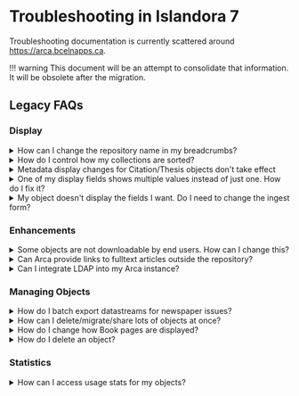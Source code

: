 # Troubleshooting in Islandora 7

Troubleshooting documentation is currently scattered around https://arca.bcelnapps.ca.
    
!!! warning
    This document will be an attempt to consolidate that information. It will be obsolete after the migration.

## Legacy FAQs
### Display
<details>
<summary>How can I change the repository name in my breadcrumbs?</summary>
<br>

>To batch export datastreams for newspaper issues, use the Islandora Datastreams I/O (information in [this Arca Minute](https://youtu.be/hjBRml74_eY)). Select the Solr Query option and enter the following text: `RELS_EXT_isMemberOf_uri_mt:"PID"` (replacing `"PID"` with the PID for the newspaper collection). This will export all of the child objects for that newspaper. For example, to make batch metadata edits, select the MODS datastream.
  
</details>
<details>
<summary>How do I control how my collections are sorted?</summary>
<br>

>You can use Solr fields to determine how your collections' objects are sorted.
>1. Make sure that your Collection Solution Pack is configured to use Solr for display generation (admin/islandora/solution_pack_config/basic_collection)
>2. Under “Sort field for collection query”, enter your chosen field followed by `asc` or `desc`. For dates, use the `_dt` version of the field. For other field types, use `_ss`.
>    - Use `mods_titleInfo_title_ss asc` to sort by title A-Z.
>    - Use `mods_originInfo_dateIssued_dt desc` to sort by date, newest to oldest.
>3. If you want to be able to configure different sort strings for individual collections, check “Allow individual sort strings per collection”
>    1. Manage the collection that you want to sort differently
>    2. On the Collection tab, choose Set Solr Sort String
>    3. Enter a sortable string (ends with `_ss`) followed by `asc` or `desc` to use for sorting this collection.
>4. If you want to use the Islandora Sort block to allow multiple sort fields, enable it at Structure -> Blocks. Choose the sort fields under "Sort Settings" in the Solr configuration screen (admin/islandora/search/islandora_solr/settings).
</details>
<details>
<summary>Metadata display changes for Citation/Thesis objects don't take effect</summary>
<br>

>If you're making changes to you Citation or Thesis objects' metadata display profiles (at Islandora -> Solr Index -> Metadata display), check our Scholar configuration.  
>  
>Go to Islandora -> Solution Pack Configuration -> Scholar. Scroll down to find the option "Use Standard Metadata Display". Make sure it is checked.  
>  
>Scholar defaults to its own metadata display, [COinS](https://en.wikipedia.org/wiki/COinS). This display is not configurable, and so is probably not the best choice for objects in Arca.
</details>
<details>
<summary>One of my display fields shows multiple values instead of just one. How do I fix it?</summary>
<br>

>When viewing an object, one or more of the metadata display fields shows several values in it, from several different elements that were added separately to the ingest form. How can I display one specific value?  
>  
>Your metadata display profile (or Solr search result field, or wherever you're using a Solr field) is probalby using the Dublin Core Solr field (`dc.description`, `dc.identifier`, etc.) rather than the more granular MODS Solr field. Dublin Core is not as precise as MODS, and many DC elements combine different MODS elements into one.  
>  
>For example, dc.description will combine MODS abstract, and all MODS note elements. If you want to display just one of these, choose the MODS field that contains the specific piece of metadata you require.
</details>
<details>
<summary>My object doesn't display the fields I want. Do I need to change the ingest form?</summary>
<br>

>No!  
>  
>Your ingest form is probably fine. Solr generates many fields based on the metadata you ingest via the form, and your object's content model metadata display profile is only configured to display a certain selection of those. You can configure the fields used in your Solr Metadata Display in admin/islandora/search/islandora_solr/metadata.  
>  
>For detailed assistance with this, including ways to find out which fields you should be using, review the [Metadata Display Arca Hour](http://ac-connect.bccampus.ca/p34d7sm0zb7/).
</details>

### Enhancements

<details>
<summary>Some objects are not downloadable by end users. How can I change this?</summary>
<br>

>While some Islandora content models provide a download link on the object view page, others do not. This requires one or more extra steps.  
>  
>First, enable the Islandora Downloadable Datastreams module, and configure it under Islandora -> Islandora Utility Modules -> Islandora Downloadable Datastreams. You will need to select the types of objects for which to generate a download link.  
>  
>Then, enable the Download block and place it in the appropriate page area (Structure -> Blocks).  
>  
>If your object still does not have a download link, check to make sure that the appropriate datastream is actually present (Manage -> Datastreams).  
>  
>For Book and Newspaper Issue objects, you will need to generate a PDF datastream first. Manage the object. Find the "Create PDF" button: For Books, it's under the Book tab. For Newspaper Issues, it's under the "Issue" tab.  
>  
>When the PDF datastream has been created, the download block will appear when you view the object.
</details>
<details>
<summary>Can Arca provide links to fulltext articles outside the repository?</summary>
<br>

>If I ingest a Citation or Thesis object but I don't have a PDF that I can include, how can I direct users to access a fulltext version of the article?  
>  
>If your objects contain a DOI in a MODS Identifier field `<identifier type = "doi">`, several options become possible. The DOI itself can be linked to externally-hosted articles, but often those articles are behind paywalls - even when open-access versions exist.  
>  
>To get around this, the [Islandora Badges](https://github.com/bondjimbond/islandora_badges) module has a submodule called [Islandora oaDOI](https://github.com/bondjimbond/islandora_badges/tree/7.x/modules/islandora_oadoi).  
>  
>Islandora queries the [oaDOI.org](https://oadoi.org/) service, which provides links to free, open-access fulltext versions of articles with DOIs, if they exist. The module creates a block which appears on any objects that (a) do not have a PDF datastrea, and (b) do have a free fulltext link available through oadoi.org, and offers a link for the user to access the fulltext externally.  
>  
>To use Islandora oaDOI: 
>1. Go to Modules (admin/modules), and enable (1) Islandora Badges, and (2) Islandora oaDOI. 
>2. Configure Islandora Badges (under Islandora Utility modules, or admin/islandora/tools/badges), and make sure that the Thesis and Citation content models are selected.
>3. In the Blocks menu (admin/structure/block), find the block titled "Islandora oaDOI Link" and add it to the region of your choice. (Recommended: Content or Sidebar Second.)
>4. Use CSS Injector to style the block as you desire.
</details>
<details>
<summary>Can I integrate LDAP into my Arca instance?</summary>
<br>

>An SSL certificate is a prerequisite for LDAP integration, and there may be a cost to implement and maintain it. Let the [Admin Centre](http://bceln.ca/contact/-arca-administrative-centre#profile-contact) know if you are interested in an LDAP integration and we’ll talk next steps.
</details>

### Managing Objects

<details>
<summary>How do I batch export datastreams for newspaper issues?</summary>
<br>

To batch export datastreams for newspaper issues, use the Islandora Datastreams I/O (information in [this Arca Minute](https://youtu.be/hjBRml74_eY)). Select the Solr Query option and enter the following text: `RELS_EXT_isMemberOf_uri_mt:"PID"` (replacing `"PID"` with the PID for the newspaper collection). This will export all of the child objects for that newspaper. For example, to make batch metadata edits, select the MODS datastream.
</details>

<details>
<summary>How can I delete/migrate/share lots of objects at once?</summary>
<br>

>When managing a collection, the options on the Collection tab let you manage multiple objects at once. These views by default only shows 10 objects at a time. For 1,000+ objects, this means a lot of screens and a lot of clicking.  
>  
>But the number of objects that appear on this screen can be configured. Just go to the Collection Solution Pack config page: admin/islandora/solution_pack_config/basic_collection  
>  
>Under the field “Objects per page during collection management”, just change the number. 
</details>
<details>
<summary>How do I change how Book pages are displayed?</summary>
<br>

>By default, the Book Viewer makes several assumptions about Book objects:
>- That you want to display two pages side by side (or whatever default you set in the general Book configuration)
>- That your book has a cover, and so presents the first page alone and subsequent pages side by side
>- That your pages were ingested in the correct order
>- That your book reads right-to-left  
>  
>Each of these things can be configured by Managing the book and clicking to the Book tab.
>- Page Progression: choose between right-to-left and left-to-right
>- Page Display Mode: choose to display pages one at a time, or two side by side
>- Book Cover: Indicate whether your book has a cover. This toggles whether Page 1 is shown alone or beside Page 2.
>- Reorder Pages: Rearrange individual pages.
>- Delete pages: Delete individual pages.
</details>
<details>
<summary>How do I delete an object?</summary>
<br>

>There are two ways to delete objects. The preferred method is by managing the object itself. The less-preferred method is to do so by managing the object's parent collection (or parent newspaper/book).  
>  
>#### Preferred method  
>1. Manage the object (navigate to the object and click the Manage tab)  
>2. Go to Properties
>3. Click "Permanently remove [this object] from repository"
>    - If the object is a collection, it will instead say "Delete collection".  
>  
>The object and any of its children (if applicable) will be removed.  
>  
> #### Less preferred method  
>Another way to delete an object is to do so via the Collection tab when managing its parent collection. If the object you're deleting has children (e.g. if it is a newspaper issue, book, compound object, collection, etc.), those children will not be deleted.
>  
>1. Manage the parent collection/newspaper issue/etc.
>2. Click the Collection tab if you are managing a collection, or the relevant tab for the content model you are working in
>3. Click the "Delete members" section
>4. Check off the objects you want to delete, and click "Delete selected"
>5. If the objects deleted had any children, check the Orphaned Objects page (Islandora -> Islandora Utility Modules -> Orphaned Objects) to view and delete any orphans you may have created.  
>#### Deleting newspapers  
>We recently discovered [a bug in Islandora's handling of newspapers](https://jira.duraspace.org/browse/ISLANDORA-2050): even if you delete the Newspaper via its Properties screen, the Pages of its Issues will become orphans. Please use the Islandora Orphaned Objects module to purge any orphans you might have created after deleting a newspaper.
</details>

### Statistics

<details>
<summary>How can I access usage stats for my objects?</summary>
<br>

>There are several ways, depending on what you need.  
>  
>- For a complete picture of your visitors' usage, ask the Admin Centre for a Piwik account. This will give you access to your own dashboard at https://analytics.bceln.ca, where you will be able to access all sorts of data and views on that data.
>- For views and downloads on any given object:
>   - Enable the Islandora Usage Stats Reports module.
>   - Under Structure -> Blocks, enable the Object Usage block and choose a region to display it.
>   - When an object is viewed, it will now display a count of all views and all downloads since the object was ingested.  
>  
>- For a complete list of datastream downloads per object:
>   - In the Modules menu, enable "Islandora Datastream Downloads Report". (You may need to flush the cache afterward.)
>   - This creates a view (simply called "Downloads" in the Views menu) and a page at yoursite.arcabc.ca/download_stats.
>   - On this page, you'll get a list of objects and a record of each download of each datastream. You can also download a CSV file of all these records, which you can manipulate in Excel to filter by date, etc.
>   - Date filtering on the webpage is not working right now; this is an improvement we will work on.
</details>

